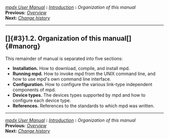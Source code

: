 [*mpdx User Manual*](README.md) **:** [*Introduction*](mpd1.md)
**:** *Organization of this manual*\
**Previous:** [*Overview*](mpd2.md)\
**Next:** [*Change history*](mpd4.md)

------------------------------------------------------------------------

## []{#3}1.2. Organization of this manual[]{#manorg}

This remainder of manual is separated into five sections:

-   **Installation.** How to download, compile, and install mpd.
-   **Running mpd.** How to invoke mpd from the UNIX command line, and
    how to use mpd\'s own command line interface.
-   **Configuration.** How to configure the various link-type
    independent components of mpd.
-   **Device types.** The devices types supported by mpd and how to
    configure each device type.
-   **References.** References to the standards to which mpd was
    written.

------------------------------------------------------------------------

[*mpdx User Manual*](README.md) **:** [*Introduction*](mpd1.md)
**:** *Organization of this manual*\
**Previous:** [*Overview*](mpd2.md)\
**Next:** [*Change history*](mpd4.md)
